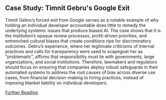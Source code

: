 ## Case Study: Timnit Gebru's Google Exit
Timnit Gebru’s forced exit from Google serves as a notable example of why holding an individual developer accountable does little to remedy the underlying systemic issues that produce biased AI. The case shows that it is the institution’s opaque review processes, profit-driven priorities, and entrenched cultural biases that create conditions ripe for discriminatory outcomes. Gebru’s experience, where her legitimate criticisms of internal practices and calls for transparency were used to scapegoat her as “problematic”, affirms that responsibility must lie with governments, large organizations, and social institutions. Therefore, lawmakers and regulators should focus on ensuring that companies deploy robust safeguards in their automated systems to address the root causes of bias across diverse use cases, from financial decision-making to hiring practices, instead of imposing blanket liability on individual developers.

[Further Reading](https://www.axios.com/2021/02/19/google-tweaks-diversity-research-policies-following-inquiry)